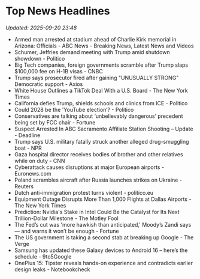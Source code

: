 # Top News Headlines

_Updated: 2025-09-20 23:48_

- Armed man arrested at stadium ahead of Charlie Kirk memorial in Arizona: Officials - ABC News - Breaking News, Latest News and Videos
- Schumer, Jeffries demand meeting with Trump amid shutdown showdown - Politico
- Big Tech companies, foreign governments scramble after Trump slaps $100,000 fee on H-1B visas - CNBC
- Trump says prosecutor fired after gaining "UNUSUALLY STRONG" Democratic support - Axios
- White House Outlines a TikTok Deal With a U.S. Board - The New York Times
- California defies Trump, shields schools and clinics from ICE - Politico
- Could 2028 be the 'YouTube election’? - Politico
- Conservatives are talking about ‘unbelievably dangerous’ precedent being set by FCC chair - Fortune
- Suspect Arrested In ABC Sacramento Affiliate Station Shooting – Update - Deadline
- Trump says U.S. military fatally struck another alleged drug-smuggling boat - NPR
- Gaza hospital director receives bodies of brother and other relatives while on duty - CNN
- Cyberattack causes disruptions at major European airports - Euronews.com
- Poland scrambles aircraft after Russia launches strikes on Ukraine - Reuters
- Dutch anti-immigration protest turns violent - politico.eu
- Equipment Outage Disrupts More Than 1,000 Flights at Dallas Airports - The New York Times
- Prediction: Nvidia's Stake in Intel Could Be the Catalyst for Its Next Trillion-Dollar Milestone - The Motley Fool
- The Fed’s cut was 'more hawkish than anticipated,' Moody’s Zandi says — and warns it won’t be enough - Fortune
- The US government is taking a second stab at breaking up Google - The Verge
- Samsung has updated these Galaxy devices to Android 16 – here’s the schedule - 9to5Google
- OnePlus 15: Tipster reveals hands-on experience and contradicts earlier design leaks - Notebookcheck